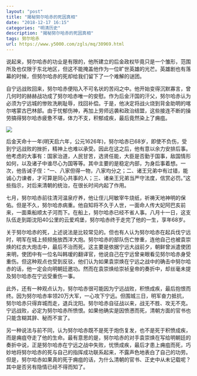```yaml
---
layout: "post"
title: "揭秘努尔哈赤的死因真相"
date: "2018-12-17 16:15"
categories: "明清历史"
description: "揭秘努尔哈赤的死因真相"
tags: 努尔哈赤
url: https://www.y5000.com/zgls/mq/30969.html
---
```






说起来，努尔哈赤的功业是有限的，他所建立的后金政权毕竟只是一个雏形，范围所及也仅限于东北地区，但这不能掩盖他作为一位旷世英雄的光芒。英雄剧也有落幕的时候，但努尔哈赤的死却给我们留下了一个难解的谜团。

自宁远战败回来，努尔哈赤便陷入不可名状的苦闷之中。他开始变得沉默寡言，曾几何时的赫赫战功成了努尔哈赤唯一的安慰。作为后金汗国的汗父，努尔哈赤认为必须为宁远城的惨败洗刷耻辱，找回补偿。于是，他决定将战火烧到背金助明的喀尔喀蒙古巴林部。由于忧郁伤神，再加上劳师远袭和政治结盟，这些接连不断的操劳搞得努尔哈赤疲惫不堪，体力不支，积郁成疾，最后竟然染上了痈疽。

![](https://img.y5000.com/uploads/allimg/180620/8-1P620152133U4.jpg)

后金天命十一年(明天启六年，公元1626年)，努尔哈赤已68岁，即使不负伤，受到宁远战败的挫折，精神上也难以承受。因此在这之后，他有意以余力安排后事。他考虑的大事有：国家治道，人民甘苦，选贤任能，大臣是否勤于国事，敌国情形如何，以及诸子中谁尽心为国等等。其中主要的是稳定内部，为身后事着想。一次，他告诫子侄：“一、八家但得一物，八家均分之；二、诸王兄弟中有过错，能诚心力谏者，才可算是同心共事的人；三、诸亲王兄弟当严守法度，信赏必罚。”这些指示，对后来清朝的统治，在很长时间内起了作用。

七月，努尔哈赤前往清河温泉疗养，他让侄儿阿敏宰牛烧纸，祈祷天地神明的保佑。但是不久，努尔哈赤病重。他自知将不久于人世，一面命人传大妃阿巴亥前来，一面乘船顺太子河而下。在船上，努尔哈赤已经不省人事。八月十一日，这支队伍走到距沈阳40公里的云爱鸡堡，努尔哈赤终于走完了他的一生，享年68岁。

关于努尔哈赤的死，上述说法是比较常见的。但也有人认为努尔哈赤在起兵伐宁远时，明军在城上频频施放西洋大炮。努尔哈赤的部队伤亡惨重，连他自己也被袁崇焕的红衣大炮击中，最后不治而死。这主要是依据宁远大战前夕，朝鲜曾派遣使团来明，使团中有一位名叫韩瑷的翻译官，他说自己在宁远曾亲眼看见努尔哈赤身受重伤。但这种观点也受到反驳，他们认为如果袁崇焕在宁远之战中的确击中努尔哈赤的话，他一定会向明朝廷邀功。然而在袁崇焕给崇祯皇帝的奏折中，却丝毫未提及努尔哈赤在宁远受重伤一事。

此外，还有一种观点认为，努尔哈赤很可能因为宁远战败，积愤成疾，最后抱恨而终。因为努尔哈赤率领20万大军，一心攻下宁远。但围城三日，明军奋力抵抗，努尔哈赤只得弃城而走，退兵沈阳。努尔哈赤自征战以来，战无不胜、攻无不克。宁远战败，必定为努尔哈赤所愤恨。如果他确实是因愤懑而死，清朝方面的官书也只能含糊其辞、秘而不宣了。

另一种说法与前不同，认为努尔哈赤既不是死于炮伤复发，也不是死于积愤成疾，而是痈疽夺走了他的生命。最有意思的是，努尔哈赤的对手袁崇焕在写给明朝廷的奏折中说，正是努尔哈赤在宁远之战中失败，忧愤成疾，最后才患上痈疽而死，巧妙地将努尔哈赤的死与自己的指挥成功联系起来，不露声色地表白了自己的功劳。但是，努尔哈赤如果真的死于痈疽的话，为什么清朝的官书、正史中从未记载呢？其中是否另有隐情已经不得而知了。
